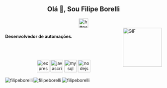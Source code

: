 <div align="center"><h2>Olá 👋, Sou Filipe Borelli</h2><a href="https://www.linkedin.com/in/filipe-borelli-364426138/" target="blank"><img align="center" src="https://cdn.jsdelivr.net/npm/simple-icons@3.0.1/icons/linkedin.svg" alt="https://www.linkedin.com/in/filipe-borelli-364426138/" height="30" width="30" /></a></div>

<img align="right" alt="GIF" height="125px" src="https://media3.giphy.com/media/ln7z2eWriiQAllfVcn/200w.webp" />

<h4>Desenvolvedor de automações.</h4>

</br>
</br>

<p align="center"><img src="https://devicons.github.io/devicon/devicon.git/icons/express/express-original-wordmark.svg" alt="express" width="40" height="40"/> 
<img src="https://devicons.github.io/devicon/devicon.git/icons/javascript/javascript-original.svg" alt="javascript" width="40" height="40"/> 
<img src="https://devicons.github.io/devicon/devicon.git/icons/mysql/mysql-original-wordmark.svg" alt="mysql" width="40" height="40"/> 
<img src="https://devicons.github.io/devicon/devicon.git/icons/nodejs/nodejs-original-wordmark.svg" alt="nodejs" width="40" height="40"/> 

<div display="flex" flex-direction="row" align="center">

<img align="left" src="https://github-readme-stats.vercel.app/api?username=filipeborelli&show_icons=true" alt="filipeborelli" />
<img align="left"
src="https://github-readme-stats.vercel.app/api/top-langs/?username=filipeborelli&layout=compact&hide=html" alt="filipeborelli" />

<img align="left" src="https://komarev.com/ghpvc/?username=filipeborelli" alt="filipeborelli" />
</div>

